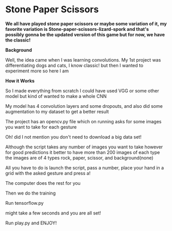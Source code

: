 # **Stone Paper Scissors**

**We all have played stone paper scissors or maybe some variation of it, my favorite variation is Stone-paper-scissors-lizard-spork and that&#39;s possibly gonna be the updated version of this game but for now, we have the classic!**

**Background**

Well, the idea came when I was learning convolutions. My 1st project was differentiating dogs and cats, I know classic! but then I wanted to experiment more so here I am

**How it Works**

So I made everything from scratch I could have used VGG or some other model but kind of wanted to make a whole CNN

My model has 4 convolution layers and some dropouts, and also did some augmentation to my dataset to get a better result

The project has an opencv.py file which on running asks for some images you want to take for each gesture

Oh! did I not mention you don&#39;t need to download a big data set!

Although the script takes any number of images you want to take however for good predictions it better to have more than 200 images of each type the images are of 4 types rock, paper, scissor, and background(none)

All you have to do is launch the script, pass a number, place your hand in a grid with the asked gesture and press a!

The computer does the rest for you

Then we do the training

Run tensorflow.py

might take a few seconds and you are all set!

Run play.py and ENJOY!
